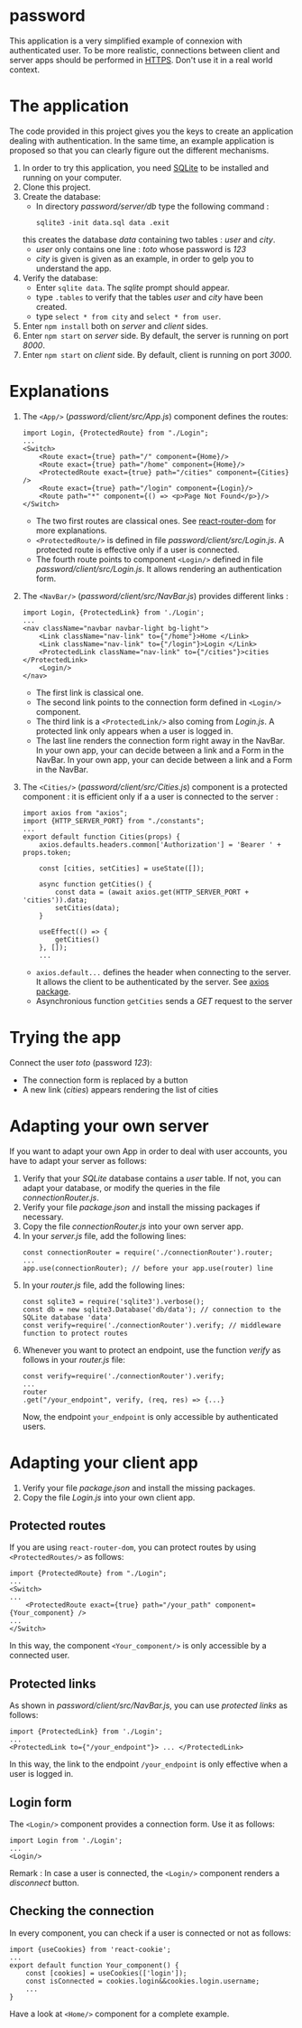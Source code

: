 # password
This application is a very simplified example of connexion with authenticated user.
To be more realistic, connections between client and server apps should be performed in [HTTPS](https://nodejs.org/api/https.html).
Don't use it in a real world context.

# The application
The code provided in this project gives you the keys to create an application dealing with authentication.
In the same time, an example application is proposed so that you can clearly figure out the different mechanisms.

1. In order to try this application, you need [SQLite](https://www.sqlite.org/index.html) to be installed and running on your computer.
1. Clone this project.
1. Create the database:
    - In directory *password/server/db* type the following command :
        ```
        sqlite3 -init data.sql data .exit
        ```
    this creates the database *data* containing two tables : *user* and *city*. 
    - *user* only contains one line : *toto* whose password is *123*
    - *city* is given is given as an example, in order to gelp you to understand the app.
1. Verify the database:
    - Enter `sqlite data`. The *sqlite* prompt should appear.
    - type `.tables` to verify that the tables *user* and *city* have been created.
    - type `select * from city` and `select * from user`.
1. Enter `npm install` both on *server* and *client* sides. 
1. Enter `npm start` on *server* side. By default, the server is running on port *8000*.
1. Enter `npm start` on *client* side. By default, client is running on port *3000*.

# Explanations

1. The `<App/>` (*password/client/src/App.js*) component defines the routes:
    ```
    import Login, {ProtectedRoute} from "./Login";
    ...
    <Switch>
        <Route exact={true} path="/" component={Home}/>
        <Route exact={true} path="/home" component={Home}/>
        <ProtectedRoute exact={true} path="/cities" component={Cities} />
        <Route exact={true} path="/login" component={Login}/>
        <Route path="*" component={() => <p>Page Not Found</p>}/>
    </Switch>
    ```
    - The two first routes are classical ones. See [react-router-dom](https://reacttraining.com/react-router/web/guides/quick-start) for more explanations.
    - `<ProtectedRoute/>` is defined in file *password/client/src/Login.js*. A protected route is effective only if a user is connected.
    - The fourth route points to component `<Login/>` defined in file *password/client/src/Login.js*. It allows rendering an authentication form.

1. The `<NavBar/>` (*password/client/src/NavBar.js*) provides different links :
    ```
    import Login, {ProtectedLink} from './Login';
    ...
    <nav className="navbar navbar-light bg-light">
        <Link className="nav-link" to={"/home"}>Home </Link>
        <Link className="nav-link" to={"/login"}>Login </Link>
        <ProtectedLink className="nav-link" to={"/cities"}>cities </ProtectedLink>
        <Login/>
    </nav>
    ```
    - The first link is classical one.
    - The second link points to the connection form defined in `<Login/>` component.
    - The third link is a `<ProtectedLink/>` also coming from *Login.js*. A protected link only appears when a user is logged in.
    - The last line renders the connection form right away in the NavBar. In your own app, your can decide between a link and a Form in the NavBar.
    In your own app, your can decide between a link and a Form in the NavBar.
1. The `<Cities/>` (*password/client/src/Cities.js*) component is a protected component : it is efficient only if a a user is connected to the server : 
    ```
    import axios from "axios";
    import {HTTP_SERVER_PORT} from "./constants";
    ...
    export default function Cities(props) {
        axios.defaults.headers.common['Authorization'] = 'Bearer ' + props.token;

        const [cities, setCities] = useState([]);

        async function getCities() {
            const data = (await axios.get(HTTP_SERVER_PORT + 'cities')).data;
            setCities(data);
        }

        useEffect(() => {
            getCities()
        }, []);
        ...
    ```
    - `axios.default...` defines the header when connecting to the server. It allows the client to be authenticated by the server.
    See [axios package](https://www.npmjs.com/package/axios).
    - Asynchronious function `getCities` sends a *GET* request to the server

# Trying the app
Connect the user *toto* (password *123*):
- The connection form is replaced by a button
- A new link (*cities*) appears rendering the list of cities

# Adapting your own server
If you want to adapt your own App in order to deal with user accounts, you have to adapt your server as follows:
1. Verify that your *SQLite* database contains a *user* table. If not, you can adapt your database, or modify the queries in the  file *connectionRouter.js*.
1. Verify your file *package.json* and install the missing packages if necessary.
1. Copy the file *connectionRouter.js* into your own server app.
1. In your *server.js* file, add the following lines:
    ```
    const connectionRouter = require('./connectionRouter').router;
    ...
    app.use(connectionRouter); // before your app.use(router) line
    ```
1. In your *router.js* file, add the following lines:
    ```
    const sqlite3 = require('sqlite3').verbose();
    const db = new sqlite3.Database('db/data'); // connection to the SQLite database 'data'
    const verify=require('./connectionRouter').verify; // middleware function to protect routes
    ```
1. Whenever you want to protect an endpoint, use the function *verify* as follows in your *router.js* file:
    ```
    const verify=require('./connectionRouter').verify;
    ...
    router
    .get("/your_endpoint", verify, (req, res) => {...} 
    ```
    Now, the endpoint `your_endpoint` is only accessible by authenticated users.

# Adapting your client app
1. Verify your file *package.json* and install the missing packages.
1. Copy the file *Login.js* into your own client app.

## Protected routes
If you are using `react-router-dom`, you can protect routes by using `<ProtectedRoutes/>` as follows:
```
import {ProtectedRoute} from "./Login";
...
<Switch>
...
    <ProtectedRoute exact={true} path="/your_path" component={Your_component} />
...
</Switch>
```
In this way, the component `<Your_component/>` is only accessible by a connected user.

## Protected links
As shown in *password/client/src/NavBar.js*, you can use *protected links* as follows:
```
import {ProtectedLink} from './Login';
...
<ProtectedLink to={"/your_endpoint"}> ... </ProtectedLink>
```
In this way, the link to the endpoint `/your_endpoint` is only effective when a user is logged in.

## Login form
The `<Login/>` component provides a connection form.
Use it as follows:
```
import Login from './Login';
...
<Login/>
```
Remark : In case a user is connected, the `<Login/>` component renders a *disconnect* button.
## Checking the connection
In every component, you can check if a user is connected or not as follows:
```
import {useCookies} from 'react-cookie';
...
export default function Your_component() {
    const [cookies] = useCookies(['login']);
    const isConnected = cookies.login&&cookies.login.username;
    ...
}
```
Have a look at `<Home/>` component for a complete example.
    





